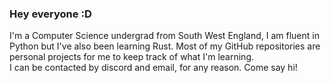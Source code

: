 ### Hey everyone :D
I'm a Computer Science undergrad from South West England, I am fluent in Python but I've also been learning Rust. Most of my GitHub repositories are personal projects for me to keep track of what I'm learning.  
I can be contacted by discord and email, for any reason. Come say hi!
